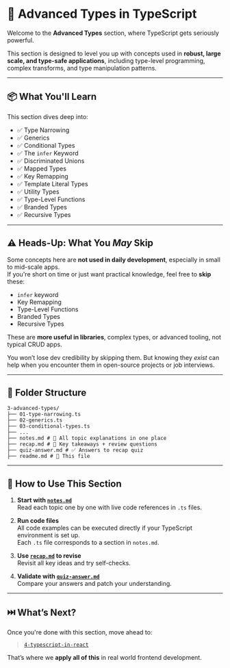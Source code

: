 # 🚀 Advanced Types in TypeScript

Welcome to the **Advanced Types** section, where TypeScript gets seriously powerful.

This section is designed to level you up with concepts 
used in **robust, large scale, and type-safe applications**, including type-level programming, complex 
transforms, and type manipulation patterns.

---

## 📦 What You'll Learn

This section dives deep into:

- ✅ Type Narrowing
- ✅ Generics
- ✅ Conditional Types
- ✅ The `infer` Keyword
- ✅ Discriminated Unions
- ✅ Mapped Types
- ✅ Key Remapping
- ✅ Template Literal Types
- ✅ Utility Types
- ✅ Type-Level Functions
- ✅ Branded Types
- ✅ Recursive Types

---

## ⚠️ Heads-Up: What You *May* Skip

Some concepts here are **not used in daily development**, especially in small to mid-scale apps.  
If you're short on time or just want practical knowledge, feel free to **skip** these:

- `infer` keyword  
- Key Remapping  
- Type-Level Functions  
- Branded Types  
- Recursive Types  

These are **more useful in libraries**, complex types, or advanced tooling, not typical CRUD apps.

You won’t lose dev credibility by skipping them. But knowing they *exist* can help when you encounter them in open-source projects or job interviews.

---

## 📂 Folder Structure

``` plaintext
3-advanced-types/
├── 01-type-narrowing.ts
├── 02-generics.ts
├── 03-conditional-types.ts
├── ...
├── notes.md # 📘 All topic explanations in one place
├── recap.md # 🧠 Key takeaways + review questions
├── quiz-answer.md # ✅ Answers to recap quiz
├── readme.md # 📄 This file
```

---

## 🧠 How to Use This Section

1. **Start with [`notes.md`](./notes.md)**  
   Read each topic one by one with live code references in `.ts` files.

2. **Run code files**  
   All code examples can be executed directly if your TypeScript environment is set up.  
   Each `.ts` file corresponds to a section in `notes.md`.

3. **Use [`recap.md`](./recap.md) to revise**  
   Revisit all key ideas and try self-checks.

4. **Validate with [`quiz-answer.md`](./quiz-answer.md)**  
   Compare your answers and patch your understanding.

---

## ⏭️ What’s Next?

Once you're done with this section, move ahead to:

> [`4-typescript-in-react`](../4-typescript-in-react)

That’s where we **apply all of this** in real world frontend development.